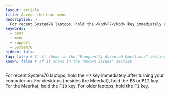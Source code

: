 ```yaml
---
layout: article
title: Access the boot menu
description: >
  For recent System76 laptops, hold the <kbd>F7</kbd> key immediately after turning your computer on. For desktops (besides the Meerkat), hold the <kbd>F8</kbd> or <kbd>F12</kbd> key. For the Meerkat, hold the <kbd>F10</kbd> key. For older laptops, hold the <kbd>F1</kbd> key.
keywords:
  - boot
  - menu
  - support
  - System76
hidden: false
faq: false # If it shows in the "Frequently Answered Questions" section
known: false # If it shows in the "Known issues" section
---
```


For recent System76 laptops, hold the <kbd>F7</kbd> key immediately after turning your computer on. For desktops (besides the Meerkat), hold the <kbd>F8</kbd> or <kbd>F12</kbd> key. For the Meerkat, hold the <kbd>F10</kbd> key. For older laptops, hold the <kbd>F1</kbd> key.
